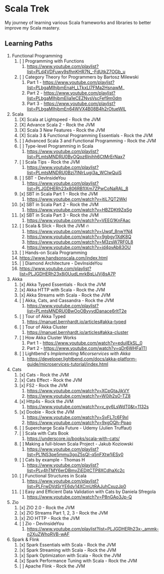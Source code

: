 # Scala Trek
My journey of learning various Scala frameworks and libraries to better improve my Scala mastery.

## Learning Paths

1. Functional Programming
   1. [ ] Programming with Functions
      1. https://www.youtube.com/playlist?list=PLd4VDFuwy9sfhnKHR7N_-FdUtkZ7OGb_u
   2. [ ] Category Theory for Programmers by Bartosz Milewski
      1. Part 1 - https://www.youtube.com/playlist?list=PLbgaMIhjbmEnaH_LTkxLI7FMa2HsnawM_
      2. Part 2 - https://www.youtube.com/playlist?list=PLbgaMIhjbmElia1eCEZNvsVscFef9m0dm
      3. Part 3 - https://www.youtube.com/playlist?list=PLbgaMIhjbmEn64WVX4B08B4h2rOtueWIL
2. Scala
   1. [X] Scala at Lightspeed - Rock the JVM
   3. [X] Advance Scala 2 - Rock the JVM
   4. [X] Scala 3 New Features - Rock the JVM 
   5. [X] Scala 3 & Functional Programming Essentials - Rock the JVM 
   6. [ ] Advanced Scala 3 and Functional Programming - Rock the JVM
   7. [ ] Type-level Programming in Scala
      1. https://www.youtube.com/playlist?list=PLmtsMNDRU0ByOQoz6lnihh6CtMrErNax7
   8. [ ] Scala Tips - Rock the JVM
      1. https://www.youtube.com/playlist?list=PLmtsMNDRU0Bzj7INIrLugi3a_WClwQuiS
   9. [ ] SBT - DevInsideYou
      1. https://www.youtube.com/playlist?list=PLJGDHERh23x806RB1lXm7ZPwCoNaRAL_8
   2. [x] SBT in Scala Part 1 - Rock the JVM
      1. https://www.youtube.com/watch?v=itiL7QT2WkI
   3. [x] SBT in Scala Part 2 - Rock the JVM
      1. https://www.youtube.com/watch?v=HBZDKt9ZqSg
   4. [x] SBT in Scala Part 3 - Rock the JVM
      1. https://www.youtube.com/watch?v=VEEG1KnFAac
   5. [ ] Scala & Slick - Rock the JVM :fire:
      1. https://www.youtube.com/watch?v=Uwqf_8nwYN4
      2. https://www.youtube.com/watch?v=9gbgy1XdK8Q
      3. https://www.youtube.com/watch?v=M3zsW7RF0L8
      4. https://www.youtube.com/watch?v=jd4pvAb83OU
   10. [ ] Hands-on Scala Programming
      1. https://www.handsonscala.com/index.html
   11. [ ] Diamond Architecture - DevInsideYou
      1. https://www.youtube.com/playlist?list=PLJGDHERh23x8i0UudLmrkBqLiJVj8sA7P
3. Akka
   1. [x] Akka Typed Essentials - Rock the JVM
   1. [x] Akka HTTP with Scala - Rock the JVM
   2. [x] Akka Streams with Scala - Rock the JVM
   3. [ ] Akka, Cats, and Cassandra - Rock the JVM
      1. https://www.youtube.com/playlist?list=PLmtsMNDRU0BwOoOByyvdDanace6rltT2e
   3. [ ] Tour of Akka Typed
      1. https://manuel.bernhardt.io/articles#akka-typed
   4. [ ] Tour of Akka Cluster
      1. https://manuel.bernhardt.io/articles#akka-cluster
   5. [ ] How Akka Cluster Works
      1. Part 1 - https://www.youtube.com/watch?v=eduilEkSL_0
      2. Part 2 - https://www.youtube.com/watch?v=qDr6WHFa1TI
   6. [ ] Lightbend's *Implementing Micorservices with Akka*
      1. https://developer.lightbend.com/docs/akka-platform-guide/microservices-tutorial/index.html
4. Cats
   1. [x] Cats - Rock the JVM
   2. [x] Cats Effect - Rock the JVM
   3. [x] FS2 - Rock the JVM
      1. https://www.youtube.com/watch?v=XCpGtaJjkVY
      2. https://www.youtube.com/watch?v=W0jh2sO-TZ8
   3. [x] Http4s - Rock the JVM
      1. https://www.youtube.com/watch?v=v_gv6LsWdT0&t=1132s
   3. [x] Doobie - Rock the JVM
      1. https://www.youtube.com/watch?v=SvFL7c6F9xI
      2. https://www.youtube.com/watch?v=9xgOQh-Ppao
   3. [ ] Supercharge Scala Future - Udemy (Julien Truffaut)
   5. [ ] Scala with Cats Book
      1. https://underscore.io/books/scala-with-cats/
   6. [ ] Making a full-blown Scala Project - Jakub Koziowski
      1. https://www.youtube.com/playlist?list=PL1NS3pe5mmu3goZ5sQI-q5nFXtw1jESy0
   7. [ ] Cats by example - Thomas H
      1. https://www.youtube.com/playlist?list=PLy4hTMY6erDBmvZiEDjtCTP8XCdhaXc2c
   8. [ ] Functional Structures in Scala
      1. https://www.youtube.com/playlist?list=PLFrwDVdSrYE6dy14XCmUtRAJuhCxuzJp0
   9. [ ] Easy and Efficient Data Validation with Cats by Daniela Sfregola
      1. https://www.youtube.com/watch?v=P8nGAo3Jp-Q
5. Zio
   1. [x] ZIO 2.0 - Rock the JVM
   2. [x] ZIO Streams Part 1, 2, 3 - Rock the JVM
   3. [x] ZIO HTTP - Rock the JVM
   2. [ ] Zio - DevInsideYou
      1. https://www.youtube.com/playlist?list=PLJGDHERh23x-_ammk-n2XuZWhoRVB-wAF
6. Spark & Flink
   1. [x] Spark Essentials with Scala - Rock the JVM
   2. [x] Spark Streaming with Scala - Rock the JVM
   3. [x] Spark Optimization with Scala - Rock the JVM
   4. [x] Spark Performance Tuning with Scala - Rock the JVM
   5. [ ] Apache Flink - Rock the JVM
